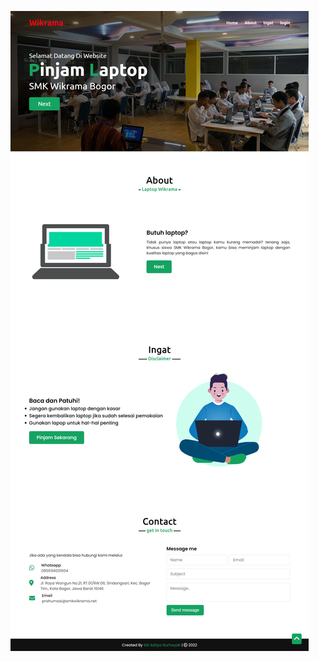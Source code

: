 ![Screenshot](https://github.com/astiyanurhayati/pinjam-laptop_school_task/blob/master/public/images/screencapture-localhost-3000-2023-01-05-09_56_43.png)
